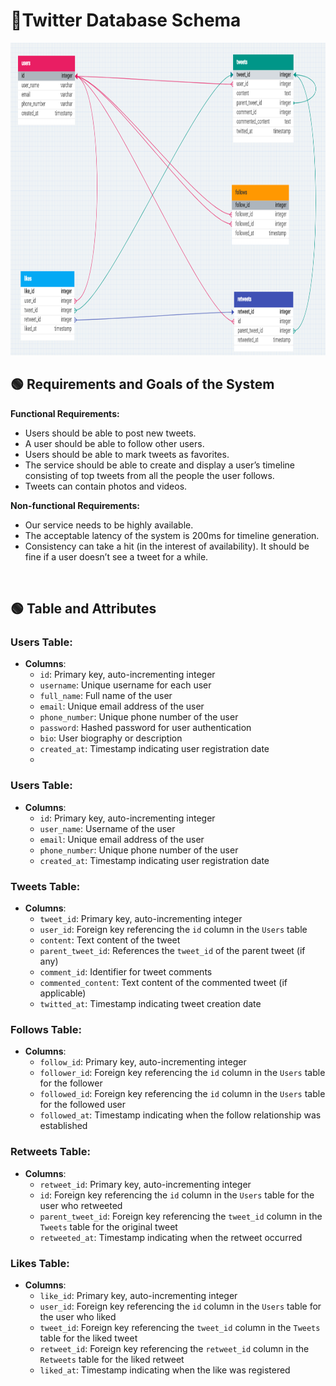 # 📱Twitter Database Schema

<img src = "Twitter_Schema.png" width = "900px" height="500px">

 
## 🟢 Requirements and Goals of the System
**Functional Requirements:**
- Users should be able to post new tweets.
- A user should be able to follow other users.
- Users should be able to mark tweets as favorites.
- The service should be able to create and display a user’s timeline consisting of top tweets from all the people the user follows.
- Tweets can contain photos and videos.

**Non-functional Requirements:**
- Our service needs to be highly available.
- The acceptable latency of the system is 200ms for timeline generation.
- Consistency can take a hit (in the interest of availability). It should be fine if a user doesn’t see a tweet for a while.

 <br/>

## 🟢 Table and Attributes

### Users Table:
- **Columns**:
  - `id`: Primary key, auto-incrementing integer
  - `username`: Unique username for each user
  - `full_name`: Full name of the user
  - `email`: Unique email address of the user
  - `phone_number`: Unique phone number of the user
  - `password`: Hashed password for user authentication
  - `bio`: User biography or description
  - `created_at`: Timestamp indicating user registration date
  - 
 
### Users Table:
- **Columns**:
  - `id`: Primary key, auto-incrementing integer
  - `user_name`: Username of the user
  - `email`: Unique email address of the user
  - `phone_number`: Unique phone number of the user
  - `created_at`: Timestamp indicating user registration date

### Tweets Table:
- **Columns**:
  - `tweet_id`: Primary key, auto-incrementing integer
  - `user_id`: Foreign key referencing the `id` column in the `Users` table
  - `content`: Text content of the tweet
  - `parent_tweet_id`: References the `tweet_id` of the parent tweet (if any)
  - `comment_id`: Identifier for tweet comments
  - `commented_content`: Text content of the commented tweet (if applicable)
  - `twitted_at`: Timestamp indicating tweet creation date

### Follows Table:
- **Columns**:
  - `follow_id`: Primary key, auto-incrementing integer
  - `follower_id`: Foreign key referencing the `id` column in the `Users` table for the follower
  - `followed_id`: Foreign key referencing the `id` column in the `Users` table for the followed user
  - `followed_at`: Timestamp indicating when the follow relationship was established

### Retweets Table:
- **Columns**:
  - `retweet_id`: Primary key, auto-incrementing integer
  - `id`: Foreign key referencing the `id` column in the `Users` table for the user who retweeted
  - `parent_tweet_id`: Foreign key referencing the `tweet_id` column in the `Tweets` table for the original tweet
  - `retweeted_at`: Timestamp indicating when the retweet occurred

### Likes Table:
- **Columns**:
  - `like_id`: Primary key, auto-incrementing integer
  - `user_id`: Foreign key referencing the `id` column in the `Users` table for the user who liked
  - `tweet_id`: Foreign key referencing the `tweet_id` column in the `Tweets` table for the liked tweet
  - `retweet_id`: Foreign key referencing the `retweet_id` column in the `Retweets` table for the liked retweet
  - `liked_at`: Timestamp indicating when the like was registered
